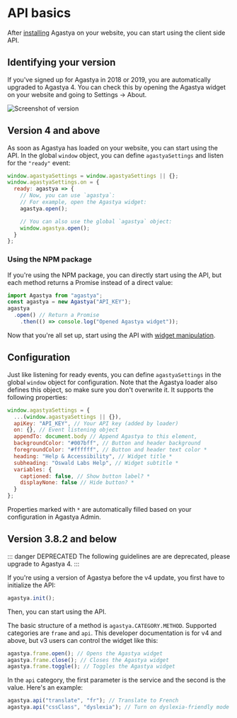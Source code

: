 # API basics

After [installing](installation.html) Agastya on your website, you can start using the client side API.

## Identifying your version

If you've signed up for Agastya in 2018 or 2019, you are automatically upgraded to Agastya 4. You can check this by opening the Agastya widget on your website and going to Settings → About.

![Screenshot of version](https://public-cdn.oswaldlabs.com/help-assets/Screenshot%202019-03-17%20at%2015.31.42.png)

## Version 4 and above

As soon as Agastya has loaded on your website, you can start using the API. In the global `window` object, you can define `agastyaSettings` and listen for the `"ready"` event:

```js
window.agastyaSettings = window.agastyaSettings || {};
window.agastyaSettings.on = {
  ready: agastya => {
    // Now, you can use `agastya`:
    // For example, open the Agastya widget:
    agastya.open();

    // You can also use the global `agastya` object:
    window.agastya.open();
  }
};
```

### Using the NPM package

If you're using the NPM package, you can directly start using the API, but each method returns a Promise instead of a direct value:

```js
import Agastya from "agastya";
const agastya = new Agastya("API_KEY");
agastya
  .open() // Return a Promise
	.then(() => console.log("Opened Agastya widget"));
```

Now that you're all set up, start using the API with [widget manipulation](widget.html).

## Configuration

Just like listening for ready events, you can define `agastyaSettings` in the global `window` object for configuration. Note that the Agastya loader also defines this object, so make sure you don't overwrite it. It supports the following properties:

```js
window.agastyaSettings = {
  ...(window.agastyaSettings || {}),
  apiKey: "API_KEY", // Your API key (added by loader)
  on: {}, // Event listening object
  appendTo: document.body // Append Agastya to this element,
  backgroundColor: "#007bff", // Button and header background
  foregroundColor: "#ffffff", // Button and header text color *
  heading: "Help & Accessibility", // Widget title *
  subheading: "Oswald Labs Help", // Widget subtitle *
  variables: {
    captioned: false, // Show button label? *
    displayNone: false // Hide button? *
  }
};
```

Properties marked with `*` are automatically filled based on your configuration in Agastya Admin.

## Version 3.8.2 and below

::: danger DEPRECATED
The following guidelines are are deprecated, please upgrade to Agastya 4.
:::

If you're using a version of Agastya before the v4 update, you first have to initialize the API:

```js
agastya.init();
```

Then, you can start using the API.

The basic structure of a method is `agastya.CATEGORY.METHOD`. Supported categories are `frame` and `api`. This developer documentation is for v4 and above, but v3 users can control the widget like this:

```js
agastya.frame.open(); // Opens the Agastya widget
agastya.frame.close(); // Closes the Agastya widget
agastya.frame.toggle(); // Toggles the Agastya widget
```

In the `api` category, the first parameter is the service and the second is the value. Here's an example:

```js
agastya.api("translate", "fr"); // Translate to French
agastya.api("cssClass", "dyslexia"); // Turn on dyslexia-friendly mode
```
